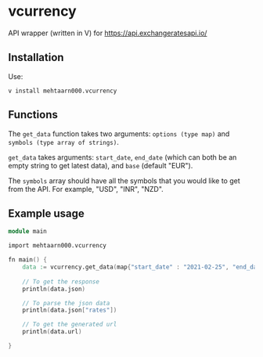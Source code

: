 # vcurrency

API wrapper (written in V) for https://api.exchangeratesapi.io/

## Installation
Use:

`v install mehtaarn000.vcurrency`

## Functions

The `get_data` function takes two arguments: `options (type map)` and `symbols (type array of strings)`.

`get_data` takes arguments: `start_date`, `end_date` (which can both be an empty string to get latest data), and `base` (default "EUR"). 

The `symbols` array should have all the symbols that you would like to get from the API. For example, "USD", "INR", "NZD".

## Example usage
```v
module main

import mehtaarn000.vcurrency

fn main() {
    data := vcurrency.get_data(map{"start_date" : "2021-02-25", "end_date" : "2021-02-26", "base" : "INR"}, ["USD", "CNY"])
    
    // To get the response
    println(data.json)

    // To parse the json data
    println(data.json["rates"])

    // To get the generated url
    println(data.url)

}
```
